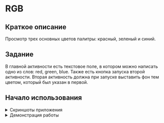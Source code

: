 # RGB

## Краткое описание
Просмотр трех основных цветов палитры: красный, зеленый и синий.

## Задание

В главной активности есть текстовое поле, в котором можно написать одно из слов: red, green, blue. Также есть кнопка запуска второй активности. Вторая активность должна при запуске выставить фон тем цветом, который был указан в первой.

## Начало использования

<details>
  <summary>Скриншоты приложения</summary>

  ![Screenshot_20231026_184407](https://github.com/everysoftware/android-lab1-rgb/assets/22497421/2d15d89d-1891-43e6-be00-c268b7bf8b8e)
  
</details>

<details>
  <summary>Демонстрация работы</summary>

  ![Screen_recording_20231026_184200](https://github.com/everysoftware/android-lab1-rgb/assets/22497421/979459d1-1d82-4aa0-acfb-11018b9c0686)

</details>



